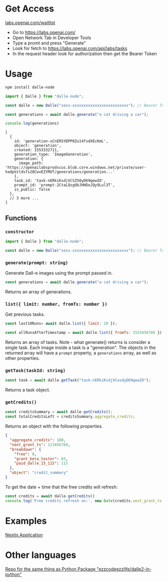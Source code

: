 # Get Access

[labs.openai.com/waitlist](https://labs.openai.com/waitlist)

- Go to https://labs.openai.com/
- Open Network Tab in Developer Tools
- Type a promt and press "Generate"
- Look for fetch to https://labs.openai.com/api/labs/tasks
- In the request header look for authorization then get the Bearer Token


# Usage
```bash
npm install dalle-node
```
```javascript
import { Dalle } from "dalle-node";

const dalle = new Dalle("sess-xxxxxxxxxxxxxxxxxxxxxxxxx"); // Bearer Token 

const generations = await dalle.generate("a cat driving a car");

console.log(generations)
```

```
[
  {
    id: 'generation-sCnERSYDPP0Zu14fsdXEcKmL',
    object: 'generation',
    created: 1553332711,
    generation_type: 'ImageGeneration',
    generation: {
      image_path: 'https://openailabsprodscus.blob.core.windows.net/private/user-hadpVzldsfs28CwvEZYMUT/generations/generation...'
    },
    task_id: 'task-nERkiKsdjVCSZ50yD69qewID',
    prompt_id: 'prompt-2CtaLQsgUbJHHDoJQy9Lul3T',
    is_public: false
  },
  // 3 more ... 
]
```

## Functions

### `constructor`

```javascript
import { Dalle } from "dalle-node";

const dalle = new Dalle("sess-xxxxxxxxxxxxxxxxxxxxxxxxx"); // Bearer Token 
```

### `generate(prompt: string)`

Generate Dall-e images using the prompt passed in.

```javascript
const generations = await dalle.generate("a cat driving a car");
```

Returns an array of generations.

### `list({ limit: number, fromTs: number })`

Get previous tasks.

```javascript
const last10Runs= await dalle.list({ limit: 10 });
```

```javascript
const allRunsAfterTimestamp = await dalle.list({ fromTs: 1553456789 });
```

Returns an array of tasks. Note - what generate() returns is consider a single task. Each image inside a task is a "generation". The objects in the returned array will have a `prompt` property, a `generations` array, as well as other properties.

### `getTask(taskId: string)`

```javascript
const task = await dalle.getTask("task-nERkiKsdjVCasdyD69qewID");
```

Returns a task object.

### `getCredits()`

```javascript
const creditsSummary = await dalle.getCredits();
const totalCreditsLeft = creditsSummary.aggregate_credits;
```

Returns an object with the following properties.

```json
{
  "aggregate_credits": 180,
  "next_grant_ts": 123456789,
  "breakdown": {
    "free": 0,
    "grant_beta_tester": 65,
    "paid_dalle_15_115": 115
  },
  "object": "credit_summary"
}
```

To get the date + time that the free credits will refresh:

```javascript
const credits = await dalle.getCredits()
console.log('Free credits refresh on:', new Date(credits.next_grant_ts * 1000).toLocaleString());
```

# Examples

[Nextjs Application](https://github.com/1998code/DALLE-2-App)

# Other languages

[Repo for the same thing as Python Package "ezzcodeezzlife/dalle2-in-python"](https://github.com/ezzcodeezzlife/dalle2-in-python)
